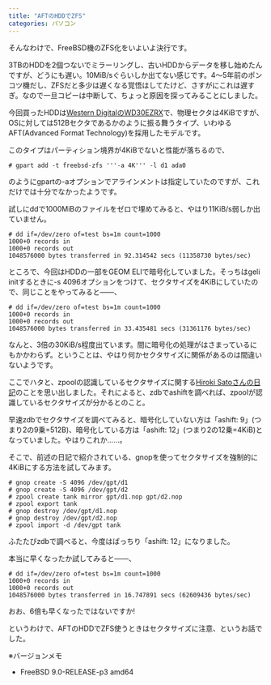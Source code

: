 ```yaml
---
title: "AFTのHDDでZFS"
categories: パソコン
---
```


そんなわけで、FreeBSD機のZFS化をいよいよ決行です。

3TBのHDDを2個つないでミラーリングし、古いHDDからデータを移し始めたんですが、どうにも遅い。10MiB/sぐらいしか出てない感じです。4～5年前のポンコツ機だし、ZFSだと多少は遅くなる覚悟はしてたけど、さすがにこれは遅すぎ。なので一旦コピーは中断して、ちょっと原因を探ってみることにしました。

今回買ったHDDは[Western DigitalのWD30EZRX](http://www.wdc.com/global/products/specs/?driveID=927&language=6)で、物理セクタは4KiBですが、OSに対しては512Bセクタであるかのように振る舞うタイプ、いわゆるAFT(Advanced Format Technology)を採用したモデルです。

このタイプはパーティション境界が4KiBでないと性能が落ちるので、

```console
# gpart add -t freebsd-zfs '''-a 4K''' -l d1 ada0
```

のようにgpartの-aオプションでアラインメントは指定していたのですが、これだけでは十分でなかったようです。

試しにddで1000MiBのファイルをゼロで埋めてみると、やはり11KiB/s弱しか出ていません。

```console
# dd if=/dev/zero of=test bs=1m count=1000
1000+0 records in
1000+0 records out
1048576000 bytes transferred in 92.314542 secs (11358730 bytes/sec)
```

ところで、今回はHDDの一部をGEOM ELIで暗号化していました。そっちはgeli initするときに-s 4096オプションをつけて、セクタサイズを4KiBにしていたので、同じことをやってみると――、

```console
# dd if=/dev/zero of=test bs=1m count=1000
1000+0 records in
1000+0 records out
1048576000 bytes transferred in 33.435481 secs (31361176 bytes/sec)
```

なんと、3倍の30KiB/s程度出ています。間に暗号化の処理がはさまっているにもかかわらず。ということは、やはり何かセクタサイズに関係があるのは間違いないようです。

ここでハタと、zpoolの認識しているセクタサイズに関する[Hiroki Satoさんの日記](https://www.allbsd.org/~hrs/diary/201109.html)のことを思い出しました。それによると、zdbでashiftを調べれば、zpoolが認識しているセクタサイズが分かるとのこと。

早速zdbでセクタサイズを調べてみると、暗号化していない方は「ashift: 9」(つまり2の9乗=512B)、暗号化している方は「ashift: 12」(つまり2の12乗=4KiB)となっていました。やはりこれか……。

そこで、前述の日記で紹介されている、gnopを使ってセクタサイズを強制的に4KiBにする方法を試してみます。

```console
# gnop create -S 4096 /dev/gpt/d1
# gnop create -S 4096 /dev/gpt/d2
# zpool create tank mirror gpt/d1.nop gpt/d2.nop
# zpool export tank
# gnop destroy /dev/gpt/d1.nop
# gnop destroy /dev/gpt/d2.nop
# zpool import -d /dev/gpt tank
```

ふたたびzdbで調べると、今度はばっちり「ashift: 12」になりました。

本当に早くなったか試してみると――、

```console
# dd if=/dev/zero of=test bs=1m count=1000
1000+0 records in
1000+0 records out
1048576000 bytes transferred in 16.747891 secs (62609436 bytes/sec)
```

おお、6倍も早くなったではないですか!

というわけで、AFTのHDDでZFS使うときはセクタサイズに注意、というお話でした。

※バージョンメモ

- FreeBSD 9.0-RELEASE-p3 amd64
